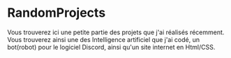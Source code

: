 # RandomProjects

Vous trouverez ici une petite partie des projets que j'ai réalisés récemment. Vous trouverez ainsi une des Intelligence artificiel que j'ai codé, un bot(robot) pour le logiciel Discord, ainsi qu'un site internet en Html/CSS.
